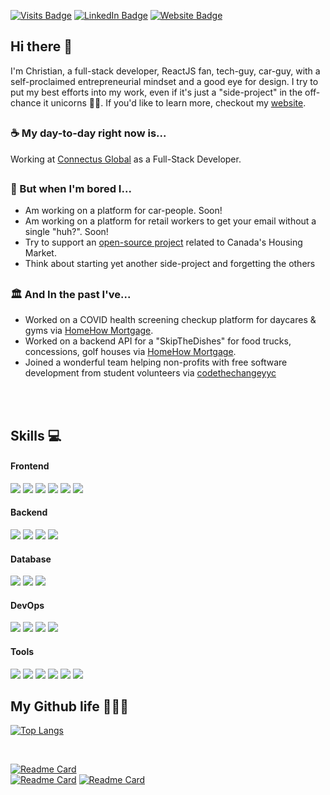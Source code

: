 [![Visits Badge](https://visitor-badge-reloaded.herokuapp.com/badge?page_id=cgarrovillo.cgarrovillo&style=for-the-badge&color=green&text=Visits&logo=statuspage)](https://github.com/cgarrovillo)
[![LinkedIn Badge](https://img.shields.io/badge/LinkedIn-Profile-2A67BC?style=for-the-badge&logo=linkedin)](https://www.linkedin.com/in/cgarrovillo/)
[![Website Badge](https://img.shields.io/badge/Website-.dev-%23181FCA?style=for-the-badge)](https://cgarrovillo.dev)

## Hi there 👋

I'm Christian, a full-stack developer, ReactJS fan, tech-guy, car-guy, with a self-proclaimed entrepreneurial mindset and a good eye for design. I try to put my best efforts into my work, even if it's just a "side-project" in the off-chance it unicorns 🚀👀.  If you'd like to learn more, checkout my [website](https://christiang.dev).

<h2></h2>

### ☕️ My day-to-day right now is...
Working at [Connectus Global](https://connectusglobal.com) as a Full-Stack Developer.

<h2></h2>

### 🌳 But when I'm bored I...
 - Am working on a platform for car-people. Soon!
 - Am working on a platform for retail workers to get your email without a single "huh?". Soon!
 - Try to support an [open-source project](https://www.reddit.com/r/canadahousing/comments/ohpwna/has_someone_written_an_extensive_book_on_the/) related to Canada's Housing Market.
 - Think about starting yet another side-project and forgetting the others

<h2></h2>

### 🏛 And In the past I've...
 - Worked on a COVID health screening checkup platform for daycares & gyms via [HomeHow Mortgage](https://www.linkedin.com/company/homehow/about/).
 - Worked on a backend API for a "SkipTheDishes" for food trucks, concessions, golf houses via [HomeHow Mortgage](https://www.linkedin.com/company/homehow/about/).
 - Joined a wonderful team helping non-profits with free software development from student volunteers via [codethechangeyyc](https://codethechangeyyc.ca)

<br />
<br />

## Skills 💻
#### Frontend
![](https://img.shields.io/badge/-React-222?logo=react&style=for-the-badge)
![](https://img.shields.io/badge/-Redux-222?logo=redux&style=for-the-badge)
![](https://img.shields.io/badge/-Sass-222?logo=sass&style=for-the-badge)
![](https://img.shields.io/badge/-HTML-222?logo=html5&style=for-the-badge)
![](https://img.shields.io/badge/-JS-222?logo=javascript&style=for-the-badge)
![](https://img.shields.io/badge/-JavaFX-222?logo=java&style=for-the-badge)

#### Backend
![](https://img.shields.io/badge/-Express-222?logo=express&style=for-the-badge)
![](https://img.shields.io/badge/-Koa-222?logo=express&style=for-the-badge)
![](https://img.shields.io/badge/-Java-222?logo=java&style=for-the-badge)
![](https://img.shields.io/badge/-Python-222?logo=python&style=for-the-badge)

#### Database
![](https://img.shields.io/badge/-MongoDB-222?logo=mongodb&style=for-the-badge)
![](https://img.shields.io/badge/-MySQL-222?logo=mysql&style=for-the-badge)
![](https://img.shields.io/badge/-Oracle%20Database-222?logo=oracle&style=for-the-badge)

#### DevOps
![](https://img.shields.io/badge/-AWS-222?logo=amazonaws&style=for-the-badge)
![](https://img.shields.io/badge/-GCP-222?logo=googlecloud&style=for-the-badge)
![](https://img.shields.io/badge/-Firebase-222?logo=firebase&style=for-the-badge)
![](https://img.shields.io/badge/-Docker-222?logo=docker&style=for-the-badge)

#### Tools
![](https://img.shields.io/badge/-Git-222?logo=git&style=for-the-badge)
![](https://img.shields.io/badge/-Jira-222?logo=jira&style=for-the-badge)
![](https://img.shields.io/badge/-Postman-222?logo=postman&style=for-the-badge)
![](https://img.shields.io/badge/-NPM-222?logo=npm&style=for-the-badge)
![](https://img.shields.io/badge/-Yarn-222?logo=yarn&style=for-the-badge)
![](https://img.shields.io/badge/-Figma-222?logo=figma&style=for-the-badge)




## My Github life 👨🏻‍💻 
[![Top Langs](https://github-readme-stats.vercel.app/api/top-langs/?username=cgarrovillo&layout=compact&hide=java&title_color=222)](https://github.com/cgarrovillo)

<br/>
 
[![Readme Card](https://github-readme-stats.vercel.app/api/pin/?username=cgarrovillo&repo=scanme)](https://github.com/cgarrovillo/scanme)
<br/>
[![Readme Card](https://github-readme-stats.vercel.app/api/pin/?username=cgarrovillo&repo=foodlyapp)](https://github.com/cgarrovillo/foodlyapp)
[![Readme Card](https://github-readme-stats.vercel.app/api/pin/?username=cgarrovillo&repo=streetparkingyyc)](https://github.com/cgarrovillo/streetparkingyyc)




<!--
**cgarrovillo/cgarrovillo** is a ✨ _special_ ✨ repository because its `README.md` (this file) appears on your GitHub profile.

Here are some ideas to get you started:

- 🔭 I’m currently working on ...
- 🌱 I’m currently learning ...
- 👯 I’m looking to collaborate on ...
- 🤔 I’m looking for help with ...
- 💬 Ask me about ...
- 📫 How to reach me: ...
- 😄 Pronouns: ...
- ⚡ Fun fact: ...
-->
